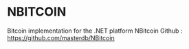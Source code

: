 NBITCOIN
========

Bitcoin implementation for the .NET platform
NBitcoin Github : https://github.com/masterdb/NBitcoin
